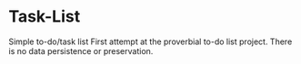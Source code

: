 # Task-List
Simple to-do/task list
First attempt at the proverbial to-do list project. There is no data persistence or preservation. 
